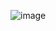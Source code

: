 <!-- ### Hi there 👋 -->

<!-- ![images](https://github.com/AzarguNazari/AzarguNazari/blob/main/skills.jpg?raw=true) -->
![image](https://cdn.dribbble.com/users/1059583/screenshots/4171367/coding-freak.gif)

<!--
**AzarguNazari/AzarguNazari** is a ✨ _special_ ✨ repository because its `README.md` (this file) appears on your GitHub profile.

Here are some ideas to get you started:

- 🔭 I’m currently working on ...
- 🌱 I’m currently learning ...
- 👯 I’m looking to collaborate on ...
- 🤔 I’m looking for help with ...
- 💬 Ask me about ...
- 📫 How to reach me: ...
- 😄 Pronouns: ...
- ⚡ Fun fact: ...
-->
